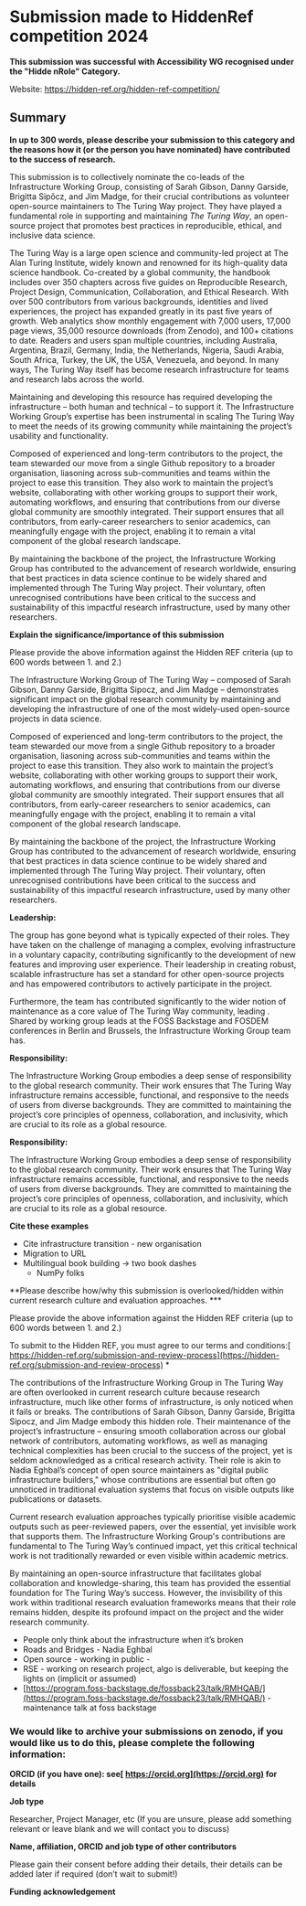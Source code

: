 # Submission made to HiddenRef competition 2024

**This submission was successful with Accessibility WG recognised under the "Hidde nRole" Category.**

Website: https://hidden-ref.org/hidden-ref-competition/

## Summary

**In up to 300 words, please describe your submission to this category and the reasons how it (or the person you have nominated) have contributed to the success of research.**


This submission is to collectively nominate the co-leads of the Infrastructure Working Group, consisting of Sarah Gibson, Danny Garside, Brigitta Sipőcz, and Jim Madge, for their crucial contributions as volunteer open-source maintainers to The Turing Way project. They have played a fundamental role in supporting and maintaining *The Turing Way*, an open-source project that promotes best practices in reproducible, ethical, and inclusive data science. 

The Turing Way is a large open science and community-led project at The Alan Turing Institute, widely known and renowned for its high-quality data science handbook. Co-created by a global community, the handbook includes over 350 chapters across five guides on Reproducible Research, Project Design, Communication, Collaboration, and Ethical Research. With over 500 contributors from various backgrounds, identities and lived experiences, the project has expanded greatly in its past five years of growth. Web analytics show monthly engagement with 7,000 users, 17,000 page views, 35,000 resource downloads (from Zenodo), and 100+ citations to date. Readers and users span multiple countries, including Australia, Argentina, Brazil, Germany, India, the Netherlands, Nigeria, Saudi Arabia, South Africa, Turkey, the UK, the USA, Venezuela, and beyond. In many ways, The Turing Way itself has become research infrastructure for teams and research labs across the world.

Maintaining and developing this resource has required developing the infrastructure – both human and technical – to support it. The Infrastructure Working Group’s expertise has been instrumental in scaling The Turing Way to meet the needs of its growing community while maintaining the project’s usability and functionality. 

Composed of experienced and long-term contributors to the project, the team stewarded our move from a single Github repository to a broader organisation, liasoning across sub-communities and teams within the project to ease this transition. They also work to maintain the project’s website, collaborating with other working groups to support their work, automating workflows, and ensuring that contributions from our diverse global community are smoothly integrated. Their support ensures that all contributors, from early-career researchers to senior academics, can meaningfully engage with the project, enabling it to remain a vital component of the global research landscape.

By maintaining the backbone of the project, the Infrastructure Working Group has contributed to the advancement of research worldwide, ensuring that best practices in data science continue to be widely shared and implemented through The Turing Way project. Their voluntary, often unrecognised contributions have been critical to the success and sustainability of this impactful research infrastructure, used by many other researchers.

**Explain the significance/importance of this submission**

Please provide the above information against the Hidden REF criteria (up to 600 words between 1. and 2.)

The Infrastructure Working Group of The Turing Way – composed of Sarah Gibson, Danny Garside, Brigitta Sipocz, and Jim Madge – demonstrates significant impact on the global research community by maintaining and developing the infrastructure of one of the most widely-used open-source projects in data science.  

Composed of experienced and long-term contributors to the project, the team stewarded our move from a single Github repository to a broader organisation, liasoning across sub-communities and teams within the project to ease this transition. They also work to maintain the project’s website, collaborating with other working groups to support their work, automating workflows, and ensuring that contributions from our diverse global community are smoothly integrated. Their support ensures that all contributors, from early-career researchers to senior academics, can meaningfully engage with the project, enabling it to remain a vital component of the global research landscape.

By maintaining the backbone of the project, the Infrastructure Working Group has contributed to the advancement of research worldwide, ensuring that best practices in data science continue to be widely shared and implemented through The Turing Way project. Their voluntary, often unrecognised contributions have been critical to the success and sustainability of this impactful research infrastructure, used by many other researchers.

**Leadership:**

The group has gone beyond what is typically expected of their roles. They have taken on the challenge of managing a complex, evolving infrastructure in a voluntary capacity, contributing significantly to the development of new features and improving user experience. Their leadership in creating robust, scalable infrastructure has set a standard for other open-source projects and has empowered contributors to actively participate in the project. 

Furthermore, the team has contributed significantly to the wider notion of maintenance as a core value of The Turing Way community, leading . Shared by working group leads at the FOSS Backstage and FOSDEM conferences in Berlin and Brussels, the Infrastructure Working Group team has. 

**Responsibility:**

The Infrastructure Working Group embodies a deep sense of responsibility to the global research community. Their work ensures that The Turing Way infrastructure remains accessible, functional, and responsive to the needs of users from diverse backgrounds. They are committed to maintaining the project’s core principles of openness, collaboration, and inclusivity, which are crucial to its role as a global resource.

**Responsibility:**

The Infrastructure Working Group embodies a deep sense of responsibility to the global research community. Their work ensures that The Turing Way infrastructure remains accessible, functional, and responsive to the needs of users from diverse backgrounds. They are committed to maintaining the project’s core principles of openness, collaboration, and inclusivity, which are crucial to its role as a global resource.

**Cite these examples**

* Cite infrastructure transition - new organisation
* Migration to URL
* Multilingual book building → two book dashes
    * NumPy folks  

**Please describe how/why this submission is overlooked/hidden within current research culture and evaluation approaches. ***

Please provide the above information against the Hidden REF criteria (up to 600 words between 1. and 2.)

To submit to the Hidden REF, you must agree to our terms and conditions:[ https://hidden-ref.org/submission-and-review-process](https://hidden-ref.org/submission-and-review-process) *

The contributions of the Infrastructure Working Group in The Turing Way are often overlooked in current research culture because research infrastructure, much like other forms of infrastructure, is only noticed when it fails or breaks. The contributions of Sarah Gibson, Danny Garside, Brigitta Sipocz, and Jim Madge embody this hidden role. Their maintenance of the project’s infrastructure – ensuring smooth collaboration across our global network of contributors, automating workflows, as well as managing technical complexities has been crucial to the success of the project, yet is seldom acknowledged as a critical research activity. Their role is akin to Nadia Eghbal’s concept of open source maintainers as "digital public infrastructure builders," whose contributions are essential but often go unnoticed in traditional evaluation systems that focus on visible outputs like publications or datasets.

Current research evaluation approaches typically prioritise visible academic outputs such as peer-reviewed papers, over the essential, yet invisible work that supports them. The Infrastructure Working Group's contributions are fundamental to The Turing Way’s continued impact, yet this critical technical work is not traditionally rewarded or even visible within academic metrics.

By maintaining an open-source infrastructure that facilitates global collaboration and knowledge-sharing, this team has provided the essential foundation for The Turing Way’s success. However, the invisibility of this work within traditional research evaluation frameworks means that their role remains hidden, despite its profound impact on the project and the wider research community.

* People only think about the infrastructure when it’s broken
* Roads and Bridges - Nadia Eghbal
* Open source - working in public - 
* RSE - working on research project, algo is deliverable, but keeping the lights on (implicit or assumed)
* [https://program.foss-backstage.de/fossback23/talk/RMHQAB/](https://program.foss-backstage.de/fossback23/talk/RMHQAB/) - maintenance talk at foss backstage

### **We would like to archive your submissions on zenodo, if you would like us to do this, please complete the following information:**

**ORCID (if you have one): see[ https://orcid.org](https://orcid.org) for details**

**Job type**

Researcher, Project Manager, etc (If you are unsure, please add something relevant or leave blank and we will contact you to discuss)

**Name, affiliation, ORCID and job type of other contributors**

Please gain their consent before adding their details, their details can be added later if required (don’t wait to submit!)

**Funding acknowledgement**
